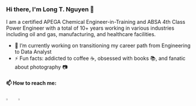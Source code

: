 ### Hi there, I'm Long T. Nguyen 👋

I am a certified APEGA Chemical Engineer-in-Training and ABSA 4th Class Power Engineer with a total of 10+ years working in various industries including oil and gas, manufacturing, and healthcare facilities.

- 🔭 I’m currently working on transitioning my career path from Engineering to Data Analyst
- ⚡ Fun facts: addicted to coffee :coffee:, obsessed with books :books:, and fanatic about photography :camera:

#### 📫 How to reach me:
  
[<img src="https://img.icons8.com/color/48/000000/linkedin.png" width="3.5%"/>](https://www.linkedin.com/in/longndata/)  &nbsp;&nbsp; <a href="mailto:nlonguk@gmail.com"> <img src="https://img.icons8.com/fluent/48/000000/gmail.png" width="3.5%"/>
